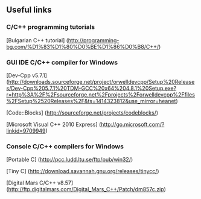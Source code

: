Useful links
------------

### C/C++ programming tutorials
[Bulgarian C++ tutorial] (http://programming-bg.com/%D1%83%D1%80%D0%BE%D1%86%D0%B8/C++/)


### GUI IDE C/C++ compiler for Windows
[Dev-Cpp v5.7.1] (http://downloads.sourceforge.net/project/orwelldevcpp/Setup%20Releases/Dev-Cpp%205.7.1%20TDM-GCC%20x64%204.8.1%20Setup.exe?r=http%3A%2F%2Fsourceforge.net%2Fprojects%2Forwelldevcpp%2Ffiles%2FSetup%2520Releases%2F&ts=1414323812&use_mirror=heanet)


[Code::Blocks] (http://sourceforge.net/projects/codeblocks/)

[Microsoft Visual C++ 2010 Express] (http://go.microsoft.com/?linkid=9709949)


### Console C/C++ compilers for Windows
[Portable C] (http://pcc.ludd.ltu.se/ftp/pub/win32/)


[Tiny C] (http://download.savannah.gnu.org/releases/tinycc/)


[Digital Mars C/C++ v8.57] (http://ftp.digitalmars.com/Digital_Mars_C++/Patch/dm857c.zip)


